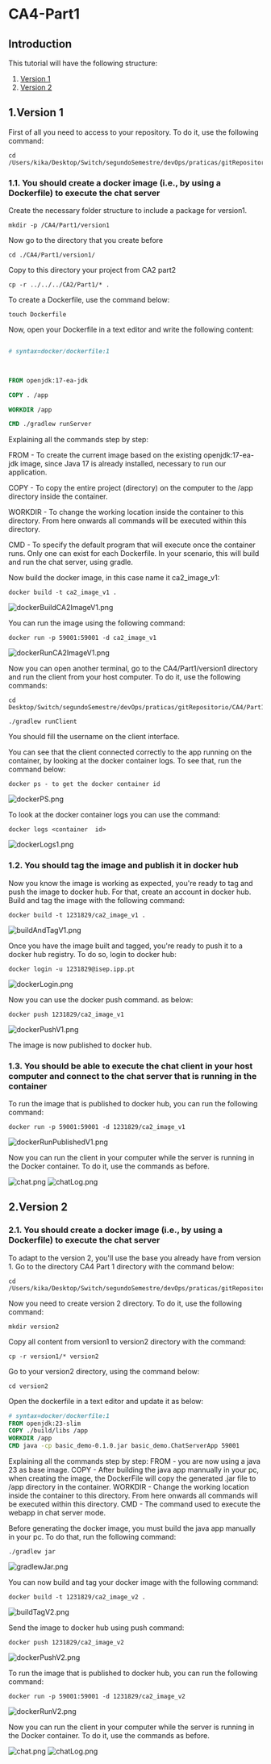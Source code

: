 # CA4-Part1


## Introduction
This tutorial will have the following structure:
1. [Version 1](#1version-1)
2. [Version 2](#2version-2)

## 1.Version 1

First of all you need to access to your repository. To do it, use the following command:

```
cd /Users/kika/Desktop/Switch/segundoSemestre/devOps/praticas/gitRepositorio/
```

### 1.1. You should create a docker image (i.e., by using a Dockerfile) to execute the chat server

Create the necessary folder structure to include a package for version1.

```
mkdir -p /CA4/Part1/version1
```

Now go to the directory that you create before

```
cd ./CA4/Part1/version1/
```

Copy to this directory your project from CA2 part2

```
cp -r ../../../CA2/Part1/* .
```

To create a Dockerfile, use the command below:

```
touch Dockerfile
```

Now, open your Dockerfile in a text editor and write the following content:

```dockerfile

# syntax=docker/dockerfile:1

  

FROM openjdk:17-ea-jdk

COPY . /app

WORKDIR /app

CMD ./gradlew runServer

```

Explaining all the commands step by step:

FROM - To create the current image based on the existing openjdk:17-ea-jdk image, since Java 17 is already installed, necessary to run our application.

COPY - To copy the entire project (directory) on the computer to the /app directory inside the container.

WORKDIR - To change the working location inside the container to this directory. From here onwards all commands will be executed within this directory.

CMD - To specify the default program that will execute once the container runs. Only one can exist for each Dockerfile. In your scenario, this will build and run the chat server, using gradle.

Now build the docker image, in this case name it ca2_image_v1:

```
docker build -t ca2_image_v1 .
```

![dockerBuildCA2ImageV1.png](dockerBuildCA2ImageV1.png)

You can run the image using the following command:

```
docker run -p 59001:59001 -d ca2_image_v1
```

![dockerRunCA2ImageV1.png](dockerRunCA2ImageV1.png)

Now you can open another terminal, go to the CA4/Part1/version1 directory and run the client from your host computer. To do it, use the following commands:

```
cd Desktop/Switch/segundoSemestre/devOps/praticas/gitRepositorio/CA4/Part1/version1

./gradlew runClient
```

You should fill the username on the client interface.

You can see that the client connected correctly to the app running on the container, by looking at the docker container logs.
To see that, run the command below:

```
docker ps - to get the docker container id
```

![dockerPS.png](dockerPS.png)

To look at the docker container logs you can use the command:

```
docker logs <container  id>
```

![dockerLogs1.png](dockerLogs1.png)

### 1.2. You should tag the image and publish it in docker hub

Now you know the image is working as expected, you're ready to tag and push the image to docker hub.
For that, create an account in docker hub.
Build and tag the image with the following command:

```
docker build -t 1231829/ca2_image_v1 .
```

![buildAndTagV1.png](buildAndTagV1.png)

Once you have the image built and tagged, you're ready to push it to a docker hub registry. To do so, login to docker hub:

```
docker login -u 1231829@isep.ipp.pt
```

![dockerLogin.png](dockerLogin.png)

Now you can use the docker push command. as below:

```
docker push 1231829/ca2_image_v1
```

![dockerPushV1.png](dockerPushV1.png)

The image is now published to docker hub.

### 1.3. You should be able to execute the chat client in your host computer and connect to the chat server that is running in the container


To run the image that is published to docker hub, you can run the following command:

```
docker run -p 59001:59001 -d 1231829/ca2_image_v1
```

![dockerRunPublishedV1.png](dockerRunPublishedV1.png)

Now you can run the client in your computer while the server is running in the Docker container. To do it, use the commands as before.

![chat.png](chat.png)
![chatLog.png](chatLog.png)

## 2.Version 2

### 2.1. You should create a docker image (i.e., by using a Dockerfile) to execute the chat server

To adapt to the version 2, you'll use the base you already have from version 1.
Go to the directory CA4 Part 1 directory with the command below:

```
cd /Users/kika/Desktop/Switch/segundoSemestre/devOps/praticas/gitRepositorio/CA4/Part1
```

Now you need to create version 2 directory. To do it, use the following command:

```
mkdir version2
```

Copy all content from version1 to version2 directory with the command:

```
cp -r version1/* version2
```

Go to your version2 directory, using the command below:

```
cd version2
```

Open the dockerfile in a text editor and update it as below:

```dockerfile
# syntax=docker/dockerfile:1
FROM openjdk:23-slim
COPY ./build/libs /app
WORKDIR /app
CMD java -cp basic_demo-0.1.0.jar basic_demo.ChatServerApp 59001
```

Explaining all the commands step by step:
FROM - you are now using a java 23 as base image.
COPY - After building the java app mannually in your pc, when creating the image, the DockerFile will copy the generated .jar file to /app directory in the container.
WORKDIR - Change the working location inside the container to this directory. From here onwards all commands will be executed within this directory.
CMD - The command used to execute the webapp in chat server mode.

Before generating the docker image, you must build the java app manually in your pc.
To do that, run the following command:

```
./gradlew jar
```

![gradlewJar.png](gradlewJar.png)

You can now build and tag your docker image with the following command:

```
docker build -t 1231829/ca2_image_v2 .
```

![buildTagV2.png](buildTagV2.png)

Send the image to docker hub using push command:

```
docker push 1231829/ca2_image_v2
```

![dockerPushV2.png](dockerPushV2.png)

To run the image that is published to docker hub, you can run the following command:

```
docker run -p 59001:59001 -d 1231829/ca2_image_v2
```

![dockerRunV2.png](dockerRunV2.png)

Now you can run the client in your computer while the server is running in the Docker container. To do it, use the commands as before.

![chat.png](chat.png)
![chatLog.png](chatLog.png)
